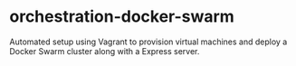 # orchestration-docker-swarm
Automated setup using Vagrant to provision virtual machines and deploy a Docker Swarm cluster along with a Express server.

